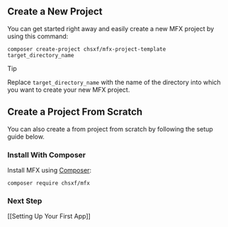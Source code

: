 ## Create a New Project

You can get started right away and easily create a new MFX project by using this command:

```
composer create-project chsxf/mfx-project-template target_directory_name
```

> [!TIP]
> Replace `target_directory_name` with the name of the directory into which you want to create your new MFX project.

## Create a Project From Scratch

You can also create a from project from scratch by following the setup guide below.

### Install With Composer

Install MFX using [Composer](https://getcomposer.org):

```
composer require chsxf/mfx
```

### Next Step

[[Setting Up Your First App]]
